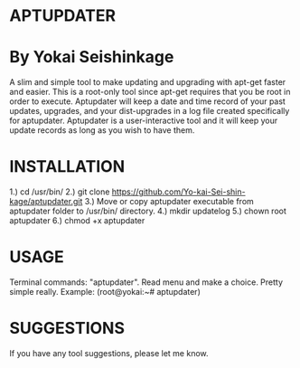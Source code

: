 # APTUPDATER

# By Yokai Seishinkage

A slim and simple tool to make updating and upgrading with apt-get faster and easier. This is a root-only tool since apt-get 
requires that you be root in order to execute. Aptupdater will keep a date and time record of your past updates, upgrades, and 
your dist-upgrades in a log file created specifically for aptupdater. Aptupdater is a user-interactive tool and it will keep 
your update records as long as you wish to have them. 

# INSTALLATION
1.) cd /usr/bin/
2.) git clone https://github.com/Yo-kai-Sei-shin-kage/aptupdater.git
3.) Move or copy aptupdater executable from aptupdater folder to /usr/bin/ directory.
4.) mkdir updatelog
5.) chown root aptupdater
6.) chmod +x aptupdater

# USAGE

Terminal commands: "aptupdater". Read menu and make a choice. Pretty simple really.
Example: (root@yokai:~# aptupdater)

# SUGGESTIONS

If you have any tool suggestions, please let me know.
